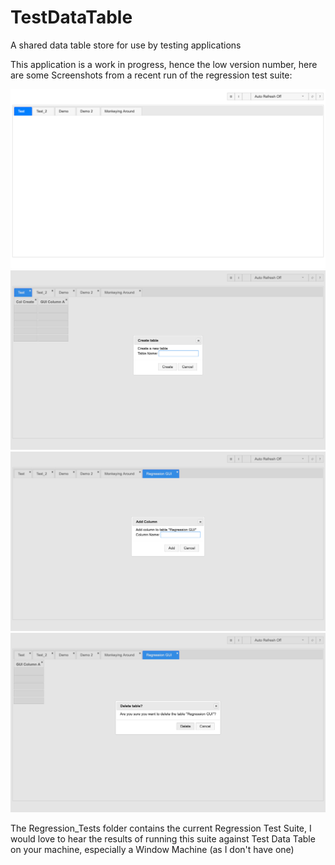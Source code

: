 # TestDataTable
A shared data table store for use by testing applications


This application is a work in progress, hence the low version number, here are some Screenshots from a recent run of the regression test suite:

![Image](Doc/Images/Main_Page.png)
![Image](Doc/Images/Create_Table.png)
![Image](Doc/Images/Add_Column.png)
![Image](Doc/Images/Delete_Table.png)

The Regression_Tests folder contains the current Regression Test Suite, I would love to hear the results of running this suite against Test Data Table on your machine, especially a Window Machine (as I don't have one)

